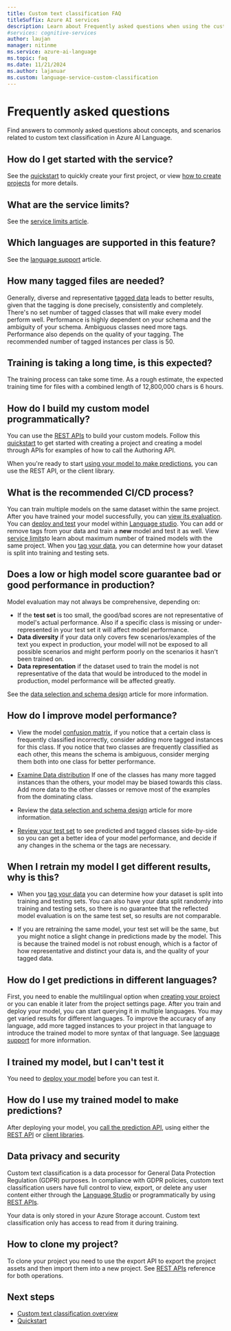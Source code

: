 ```yaml
---
title: Custom text classification FAQ
titleSuffix: Azure AI services
description: Learn about Frequently asked questions when using the custom text classification API.
#services: cognitive-services
author: laujan
manager: nitinme
ms.service: azure-ai-language
ms.topic: faq
ms.date: 11/21/2024
ms.author: lajanuar
ms.custom: language-service-custom-classification
---
```



# Frequently asked questions

Find answers to commonly asked questions about concepts, and scenarios related to custom text classification in Azure AI Language.

## How do I get started with the service?

See the [quickstart](./quickstart.md) to quickly create your first project, or view [how to create projects](how-to/create-project.md) for more details.

## What are the service limits?

See the [service limits article](service-limits.md).

## Which languages are supported in this feature?

See the [language support](./language-support.md) article.

## How many tagged files are needed?

Generally, diverse and representative [tagged data](how-to/tag-data.md) leads to better results, given that the tagging is done precisely, consistently and completely. There's no set number of tagged classes that will make every model perform well. Performance is highly dependent on your schema and the ambiguity of your schema. Ambiguous classes need more tags. Performance also depends on the quality of your tagging. The recommended number of tagged instances per class is 50. 

## Training is taking a long time, is this expected?

The training process can take some time. As a rough estimate, the expected training time for files with a combined length of 12,800,000 chars is 6 hours.

## How do I build my custom model programmatically?

You can use the [REST APIs](https://westus.dev.cognitive.microsoft.com/docs/services/language-authoring-clu-apis-2022-03-01-preview/operations/Projects_TriggerImportProjectJob) to build your custom models. Follow this [quickstart](quickstart.md?pivots=rest-api) to get started with creating a project and creating a model through APIs for examples of how to call the Authoring API. 

When you're ready to start [using your model to make predictions](#how-do-i-use-my-trained-model-to-make-predictions), you can use the REST API, or the client library.

## What is the recommended CI/CD process?

You can train multiple models on the same dataset within the same project. After you have trained your model successfully, you can [view its evaluation](how-to/view-model-evaluation.md). You can [deploy and test](quickstart.md#deploy-your-model) your model within [Language studio](https://aka.ms/languageStudio). You can add or remove tags from your data and train a **new** model and test it as well. View [service limits](service-limits.md)to learn about maximum number of trained models with the same project. When you [tag your data](how-to/tag-data.md#label-your-data), you can determine how your dataset is split into training and testing sets.

## Does a low or high model score guarantee bad or good performance in production?

Model evaluation may not always be comprehensive, depending on: 
* If the **test set** is too small, the good/bad scores are not representative of model's actual performance. Also if a specific class is missing or under-represented in your test set it will affect model performance.
* **Data diversity** if your data only covers few scenarios/examples of the text you expect in production, your model will not be exposed to all possible scenarios and might perform poorly on the scenarios it hasn't been trained on.
* **Data representation** if the dataset used to train the model is not representative of the data that would be introduced to the model in production, model performance will be affected greatly.

See the [data selection and schema design](how-to/design-schema.md) article for more information.

## How do I improve model performance?

* View the model [confusion matrix](how-to/view-model-evaluation.md), if you notice that a certain class is frequently classified incorrectly, consider adding more tagged instances for this class. If you notice that two classes are frequently classified as each other, this means the schema is ambiguous, consider merging them both into one class for better performance.

*  [Examine Data distribution](concepts/evaluation-metrics.md) If one of the classes has many more tagged instances than the others, your model may be biased towards this class. Add more data to the other classes or remove most of the examples from the dominating class. 

* Review the [data selection and schema design](how-to/design-schema.md) article for more information.

* [Review your test set](how-to/view-model-evaluation.md) to see predicted and tagged classes side-by-side so you can get a better idea of your model performance, and decide if any changes in the schema or the tags are necessary.

## When I retrain my model I get different results, why is this?

* When you [tag your data](how-to/tag-data.md#label-your-data) you can determine how your dataset is split into training and testing sets. You can also have your data split randomly into training and testing sets, so there is no guarantee that the reflected model evaluation is on the same test set, so results are not comparable.

* If you are retraining the same model, your test set will be the same, but you might notice a slight change in predictions made by the model. This is because the trained model is not robust enough, which is a factor of how representative and distinct your data is, and the quality of your tagged data. 

## How do I get predictions in different languages?

First, you need to enable the multilingual option when [creating your project](how-to/create-project.md) or you can enable it later from the project settings page. After you train and deploy your model, you can start querying it in multiple languages. You may get varied results for different languages. To improve the accuracy of any language, add more tagged instances to your project in that language to introduce the trained model to more syntax of that language. See [language support](language-support.md#multi-lingual-option) for more information.

## I trained my model, but I can't test it

You need to [deploy your model](quickstart.md#deploy-your-model) before you can test it. 

## How do I use my trained model to make predictions?

After deploying your model, you [call the prediction API](how-to/call-api.md), using either the [REST API](how-to/call-api.md?tabs=rest-api) or [client libraries](how-to/call-api.md?tabs=client).

## Data privacy and security

Custom text classification is a data processor for General Data Protection Regulation (GDPR) purposes. In compliance with GDPR policies, custom text classification users have full control to view, export, or delete any user content either through the [Language Studio](https://aka.ms/languageStudio) or programmatically by using [REST APIs](https://westus.dev.cognitive.microsoft.com/docs/services/language-authoring-clu-apis-2022-03-01-preview/operations/Projects_TriggerImportProjectJob).

Your data is only stored in your Azure Storage account. Custom text classification only has access to read from it during training.

## How to clone my project?

To clone your project you need to use the export API  to export the project assets and then import them into a new project. See [REST APIs](https://westus.dev.cognitive.microsoft.com/docs/services/language-authoring-clu-apis-2022-03-01-preview/operations/Projects_TriggerImportProjectJob) reference for both operations.

## Next steps

* [Custom text classification overview](overview.md)
* [Quickstart](quickstart.md)
